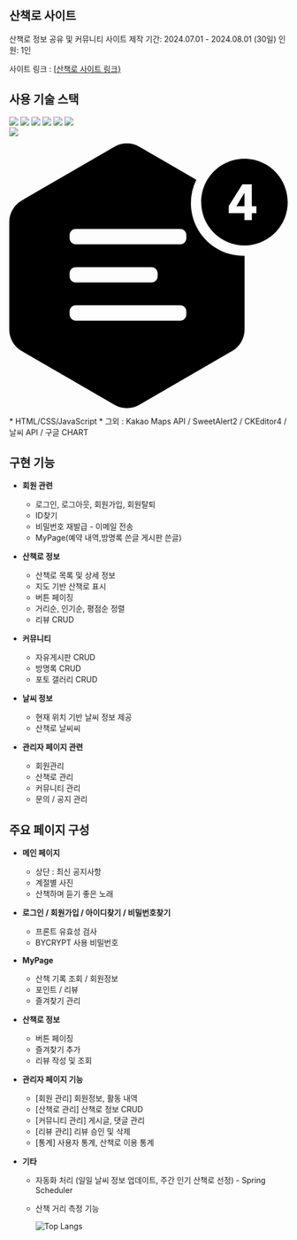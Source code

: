 ## 산책로 사이트

산책로 정보 공유 및 커뮤니티 사이트 
제작 기간: 2024.07.01 - 2024.08.01 (30일)
인원: 1인

사이트 링크 : [[산책로 사이트 링크}](http://49.142.157.251:9090/)

## 사용 기술 스택

<div>
  <img src="https://img.shields.io/badge/java-007396?style=for-the-badge&logo=OpenJDK&logoColor=white">
  <img src="https://img.shields.io/badge/Spring-6DB33F?style=for-the-badge&logo=Spring&logoColor=white">
  <img src="https://img.shields.io/badge/MySQL-4479A1?style=for-the-badge&logo=MySQL&logoColor=white">
  <img src="https://img.shields.io/badge/CSS-1572B6?style=for-the-badge&logo=CSS&logoColor=white">
  <img src="https://img.shields.io/badge/HTML-E34F26?style=for-the-badge&logo=HTML&logoColor=white">
  <img src="https://img.shields.io/badge/JavaScript-F7DF1E?style=for-the-badge&logo=JavaScript&logoColor=white">
</div>
<div>
  <img src="https://img.shields.io/badge/Selenium-43B02A?style=for-the-badge&logo=Selenium&logoColor=white">
  <svg role="img" viewBox="0 0 24 24" xmlns="http://www.w3.org/2000/svg"><title>CKEditor 4</title><path d="M16.1237 3.7468a4.5092 4.5092 0 0 0-.469 2.009c0 2.5006 2.0271 4.5278 4.5278 4.5278a4.447 4.447 0 0 0 .0967-.001v6.3413a2.1307 2.1307 0 0 1-1.0654 1.8453l-8.0089 4.6239a2.1307 2.1307 0 0 1-2.1307 0l-8.0088-4.624A2.1307 2.1307 0 0 1 0 16.624V7.3761c0-.7613.4061-1.4647 1.0654-1.8453L9.0742.907a2.1307 2.1307 0 0 1 2.1307 0zM5.733 7.9753a.5327.5327 0 0 0-.5327.5327v.2542c0 .2942.2385.5327.5327.5327h8.9963a.5327.5327 0 0 0 .5327-.5327V8.508a.5327.5327 0 0 0-.5327-.5327zm0 3.281a.5327.5327 0 0 0-.5327.5326v.2542c0 .2942.2385.5327.5327.5327h6.5221a.5327.5327 0 0 0 .5327-.5327v-.2542a.5327.5327 0 0 0-.5327-.5327zm0 3.2809a.5327.5327 0 0 0-.5327.5327v.2542c0 .2942.2385.5326.5327.5326h8.9963a.5327.5327 0 0 0 .5327-.5326v-.2542a.5327.5327 0 0 0-.5327-.5327zm14.5383-5.1414c-2.0593 0-3.7287-1.6694-3.7287-3.7288 0-2.0593 1.6694-3.7287 3.7287-3.7287S24 3.6077 24 5.667c0 2.0594-1.6694 3.7288-3.7288 3.7288zm.6347-2.7825h.393v-.5904h-.397V4.139h-.8144l-1.1668 1.8623v.612H20.27v.5991h.636zm-.632-1.7277v1.1373h-.6928l.6807-1.1373Z"/></svg>
</div>
* HTML/CSS/JavaScript
* 그외 : Kakao Maps API / SweetAlert2 / CKEditor4 / 날씨 API / 구글 CHART

## 구현 기능

* **회원 관련**
   * 로그인, 로그아웃, 회원가입, 회원탈퇴
   * ID찾기
   * 비밀번호 재발급 - 이메일 전송
   * MyPage(예약 내역,방명록 쓴글 게시판 쓴글)

* **산책로 정보**
   * 산책로 목록 및 상세 정보
   * 지도 기반 산책로 표시
   * 버튼 페이징
   * 거리순, 인기순, 평점순 정렬
   * 리뷰 CRUD

* **커뮤니티**
   * 자유게시판 CRUD
   * 방명록 CRUD
   * 포토 갤러리 CRUD

* **날씨 정보**
   * 현재 위치 기반 날씨 정보 제공
   * 산책로 날씨씨

* **관리자 페이지 관련**
   * 회원관리
   * 산책로 관리
   * 커뮤니티 관리
   * 문의 / 공지 관리

## 주요 페이지 구성

* **메인 페이지**
   * 상단 : 최신 공지사항 
   * 계절별 사진
   * 산책하며 듣기 좋은 노래

* **로그인 / 회원가입 / 아이디찾기 / 비밀번호찾기**
   * 프론트 유효성 검사
   * BYCRYPT 사용 비밀번호

* **MyPage**
   * 산책 기록 조회 / 회원정보
   * 포인트 / 리뷰
   * 즐겨찾기 관리

* **산책로 정보**
   * 버튼 페이징
   * 즐겨찾기 추가
   * 리뷰 작성 및 조회

* **관리자 페이지 기능**
   * [회원 관리] 회원정보, 활동 내역
   * [산책로 관리] 산책로 정보 CRUD
   * [커뮤니티 관리] 게시글, 댓글 관리
   * [리뷰 관리] 리뷰 승인 및 삭제
   * [통계] 사용자 통계, 산책로 이용 통계

* **기타**
   * 자동화 처리 (일일 날씨 정보 업데이트, 주간 인기 산책로 선정) - Spring Scheduler
   * 산책 거리 측정 기능
 
     ![Top Langs](https://github-readme-stats.vercel.app/api/top-langs/?username=BMJJJ&layout=compact)
